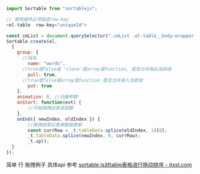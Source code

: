 ```javascript
import Sortable from "sortablejs";
```
```javascript
// 使用插件必须指定row-key
<el-table  row-key="uniqueId">
```
```javascript
const cmList = document.querySelector(".cmList .el-table__body-wrapper tbody");
Sortable.create(el, 
  {
    group: { 
      //组名
    	name: "words",
      //true或false或 'clone'或array或function, 是否允许拖从当前组
    	pull: true,
      //true或false或array或function 是否允许拖入当前组
    	put: true 
  	},
  	animation: 0, //动画参数
  	onStart: function(evt) {
    	//开始拖拽出发该函数
  	},
  	onEnd({ newIndex, oldIndex }) {
    	//拖拽结束后表单数据更新
    	const currRow = _t.tableData.splice(oldIndex, 1)[0];
    	_t.tableData.splice(newIndex, 0, currRow);
    	_t.up();
  }
});
```
简单 行 拖拽例子  具体api 参考
[sortable.js对table表格进行拖动排序 - itxst.com](https://www.itxst.com/sortablejs/f7nqyvbn.html)

